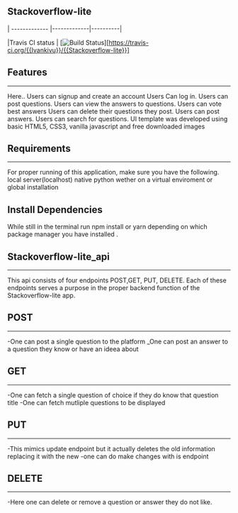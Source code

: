 ## Stackoverflow-lite

| -------------   |-------------|----------|

|Travis CI status | [![Build Status](https://travis-ci.org/Ivankivu/Stackoverflow-lite.svg?branch=travis)][https://travis-ci.org/{{Ivankivu}}/{{Stackoverflow-lite}}]
## Features
-----------
Here..
Users can signup and create an account
Users Can log in.
Users can post questions.
Users can view the answers to questions.
Users can vote best answers
Users can delete their questions they post.
Users can post answers.
Users can search for questions.
UI template was developed using basic HTML5, CSS3, vanilla javascript and free downloaded images



## Requirements
---------------
For proper running of this application, make sure you have the following.
local server(localhost)
native python wether on a virtual enviroment or global installation


## Install Dependencies
While still in the terminal run npm install or yarn depending on which package manager you have installed .

## Stackoverflow-lite_api
--------------------------

This api consists of four endpoints POST,GET, PUT, DELETE. Each of these endpoints serves a purpose in the proper backend function of the Stackoverflow-lite app.

## POST
-------
-One can post a single question to the platform
_One can post an answer to a question they know or have an ideea about

## GET
------
-One can fetch a single question of choice if they do know that question title
-One can fetch mutliple questions to be displayed

## PUT
------
-This mimics update endpoint but it actually deletes the old information replacing it with the new
-one can do make changes with is endpoint

## DELETE
---------
-Here one can delete or remove a question or answer they do not like.


